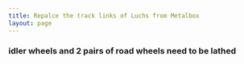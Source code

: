 ```yaml
---
title: Repalce the track links of Luchs from Metalbox
layout: page
---
```


### idler wheels and 2 pairs of road wheels need to be lathed





